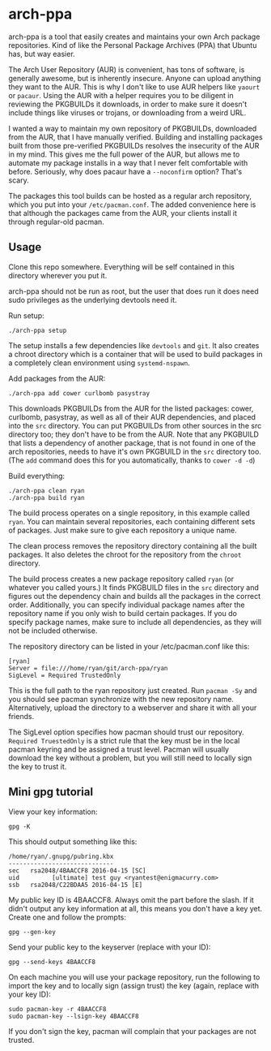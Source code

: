 arch-ppa
========

arch-ppa is a tool that easily creates and maintains your own Arch
package repositories. Kind of like the Personal Package Archives (PPA)
that Ubuntu has, but way easier.

The Arch User Repository (AUR) is convenient, has tons of software, is
generally awesome, but is inherently insecure. Anyone can upload
anything they want to the AUR. This is why I don't like to use AUR
helpers like `yaourt` or `pacaur`. Using the AUR with a helper
requires you to be diligent in reviewing the PKGBUILDs it downloads,
in order to make sure it doesn't include things like viruses or
trojans, or downloading from a weird URL.

I wanted a way to maintain my own repository of PKGBUILDs, downloaded
from the AUR, that I have manually verified. Building and installing
packages built from those pre-verified PKGBUILDs resolves the
insecurity of the AUR in my mind. This gives me the full power of the
AUR, but allows me to automate my package installs in a way that I
never felt comfortable with before. Seriously, why does pacaur have a
`--noconfirm` option? That's scary. 

The packages this tool builds can be hosted as a regular arch
repository, which you put into your `/etc/pacman.conf`. The added
convenience here is that although the packages came from the AUR, your
clients install it through regular-old pacman.


Usage
-----

Clone this repo somewhere. Everything will be self contained in this
directory wherever you put it.

arch-ppa should not be run as root, but the user that does run it does
need sudo privileges as the underlying devtools need it.

Run setup:

    ./arch-ppa setup

The setup installs a few dependencies like `devtools` and `git`. It
also creates a chroot directory which is a container that will be used
to build packages in a completely clean environment using
`systemd-nspawn`.

Add packages from the AUR:

    ./arch-ppa add cower curlbomb pasystray
	
This downloads PKGBUILDs from the AUR for the listed packages: cower,
curlbomb, pasystray, as well as all of their AUR dependencies, and
placed into the `src` directory. You can put PKGBUILDs from other
sources in the src directory too; they don't have to be from the
AUR. Note that any PKGBUILD that lists a dependency of another
package, that is not found in one of the arch repositories, needs to
have it's own PKGBUILD in the `src` directory too. (The `add` command
does this for you automatically, thanks to `cower -d -d`)

Build everything:

    ./arch-ppa clean ryan
    ./arch-ppa build ryan

The build process operates on a single repository, in this example
called `ryan`. You can maintain several repositories, each containing
different sets of packages. Just make sure to give each repository a
unique name.

The clean process removes the repository directory containing all the
built packages. It also deletes the chroot for the repository from the
`chroot` directory.

The build process creates a new package repository called `ryan` (or
whatever you called yours.) It finds PKGBUILD files in the `src`
directory and figures out the dependency chain and builds all the
packages in the correct order. Additionally, you can specify
individual package names after the repository name if you only wish to
build certain packages. If you do specify package names, make sure to
include all dependencies, as they will not be included otherwise.

The repository directory can be listed in your /etc/pacman.conf like this:

    [ryan]
	Server = file:///home/ryan/git/arch-ppa/ryan
	SigLevel = Required TrustedOnly
	
This is the full path to the ryan repository just created. Run `pacman
-Sy` and you should see pacman synchronize with the new repository
name. Alternatively, upload the directory to a webserver and share it
with all your friends.

The SigLevel option specifies how pacman should trust our
repository. `Required TruestedOnly` is a strict rule that the key must
be in the local pacman keyring and be assigned a trust level. Pacman
will usually download the key without a problem, but you will still
need to locally sign the key to trust it.

Mini gpg tutorial
-----------------
View your key information:

    gpg -K 

This should output something like this:

    /home/ryan/.gnupg/pubring.kbx
    -----------------------------
    sec   rsa2048/4BAACCF8 2016-04-15 [SC]
    uid         [ultimate] test guy <ryantest@enigmacurry.com>
    ssb   rsa2048/C22BDAA5 2016-04-15 [E]

My public key ID is 4BAACCF8. Always omit the part before the
slash. If it didn't output any key information at all, this means you
don't have a key yet. Create one and follow the prompts:

    gpg --gen-key

Send your public key to the keyserver (replace with your ID):

    gpg --send-keys 4BAACCF8

On each machine you will use your package repository, run the
following to import the key and to locally sign (assign trust) the
key (again, replace with your key ID):

    sudo pacman-key -r 4BAACCF8
	sudo pacman-key --lsign-key 4BAACCF8

If you don't sign the key, pacman will complain that your packages are
not trusted.

